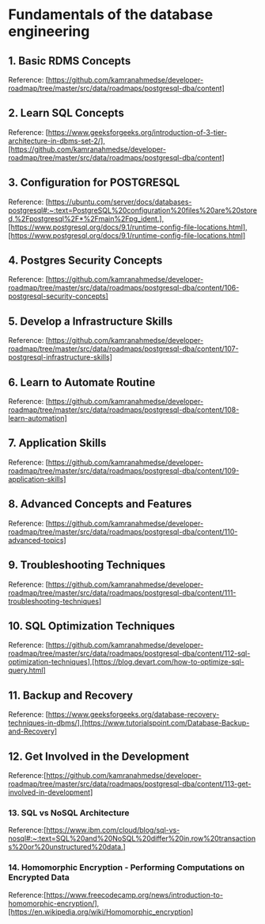 # Fundamentals of the database engineering

## 1. Basic RDMS Concepts

Reference: [https://github.com/kamranahmedse/developer-roadmap/tree/master/src/data/roadmaps/postgresql-dba/content]

## 2. Learn SQL Concepts

Reference: [https://www.geeksforgeeks.org/introduction-of-3-tier-architecture-in-dbms-set-2/],[https://github.com/kamranahmedse/developer-roadmap/tree/master/src/data/roadmaps/postgresql-dba/content]

## 3. Configuration for POSTGRESQL

Reference: [https://ubuntu.com/server/docs/databases-postgresql#:~:text=PostgreSQL%20configuration%20files%20are%20stored,%2Fpostgresql%2F*%2Fmain%2Fpg_ident.],[https://www.postgresql.org/docs/9.1/runtime-config-file-locations.html],[https://www.postgresql.org/docs/9.1/runtime-config-file-locations.html]

## 4. Postgres Security Concepts

Reference: [https://github.com/kamranahmedse/developer-roadmap/tree/master/src/data/roadmaps/postgresql-dba/content/106-postgresql-security-concepts]

## 5. Develop a Infrastructure Skills

Reference: [https://github.com/kamranahmedse/developer-roadmap/tree/master/src/data/roadmaps/postgresql-dba/content/107-postgresql-infrastructure-skills]

## 6. Learn to Automate Routine

Reference: [https://github.com/kamranahmedse/developer-roadmap/tree/master/src/data/roadmaps/postgresql-dba/content/108-learn-automation]

## 7. Application Skills

Reference: [https://github.com/kamranahmedse/developer-roadmap/tree/master/src/data/roadmaps/postgresql-dba/content/109-application-skills]

## 8. Advanced Concepts and Features

Reference: [https://github.com/kamranahmedse/developer-roadmap/tree/master/src/data/roadmaps/postgresql-dba/content/110-advanced-topics]

## 9. Troubleshooting Techniques

Reference: [https://github.com/kamranahmedse/developer-roadmap/tree/master/src/data/roadmaps/postgresql-dba/content/111-troubleshooting-techniques]

## 10. SQL Optimization Techniques

Reference: [https://github.com/kamranahmedse/developer-roadmap/tree/master/src/data/roadmaps/postgresql-dba/content/112-sql-optimization-techniques],[https://blog.devart.com/how-to-optimize-sql-query.html]

## 11. Backup and Recovery

Reference: [https://www.geeksforgeeks.org/database-recovery-techniques-in-dbms/],[https://www.tutorialspoint.com/Database-Backup-and-Recovery]

## 12. Get Involved in the Development

Reference:[https://github.com/kamranahmedse/developer-roadmap/tree/master/src/data/roadmaps/postgresql-dba/content/113-get-involved-in-development]

### 13. SQL vs NoSQL Architecture

Reference:[https://www.ibm.com/cloud/blog/sql-vs-nosql#:~:text=SQL%20and%20NoSQL%20differ%20in,row%20transactions%20or%20unstructured%20data.]

### 14. Homomorphic Encryption - Performing Computations on Encrypted Data

Reference:[https://www.freecodecamp.org/news/introduction-to-homomorphic-encryption/],[https://en.wikipedia.org/wiki/Homomorphic_encryption]
